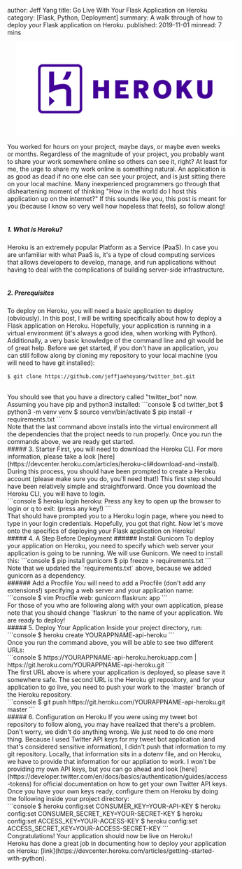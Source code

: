 author: Jeff Yang
title: Go Live With Your Flask Application on Heroku
category: [Flask, Python, Deployment]
summary: A walk through of how to deploy your Flask application on Heroku.
published: 2019-11-01
minread: 7 mins

<div class="container">
    <img
        class="img-fluid float-right" 
        style="margin-left: 20px" 
        src="../../static/upload/heroku.png" 
    >
</div>

You worked for hours on your project, maybe days, or maybe even weeks or months. Regardless of the magnitude of your project, you probably want to share your work somewhere online so others can see it, right? At least for me, the urge to share my work online is something natural. An application is as good as dead if no one else can see your project, and is just sitting there on your local machine. Many inexperienced programmers go through that disheartening moment of thinking "How in the world do I host this application up on the internet?" If this sounds like you, this post is meant for you (because I know so very well how hopeless that feels), so follow along!  
<br>
##### 1. What is Heroku? 
Heroku is an extremely popular Platform as a Service (PaaS). In case you are unfamiliar with what PaaS is, it's a type of cloud computing services that allows developers to develop, manage, and run applications without having to deal with the complications of building server-side infrastructure.   
<br>
##### 2. Prerequisites
To deploy on Heroku, you will need a basic application to deploy (obviously). In this post, I will be writing specifically about how to deploy a Flask application on Heroku. Hopefully, your application is running in a virtual environment (it's always a good idea, when working with Python). Additionally, a very basic knowledge of the command line and git would be of great help. Before we get started, if you don't have an application, you can still follow along by cloning my repository to your local machine (you will need to have git installed):<br>
```console
$ git clone https://github.com/jeffjaehoyang/twitter_bot.git 
```
<br>
You should see that you have a directory called "twitter_bot" now. Assuming you have pip and python3 installed: 
```console
$ cd twitter_bot
$ python3 -m venv venv
$ source venv/bin/activate
$ pip install -r requirements.txt
```
<br>
Note that the last command above installs into the virtual environment all the dependencies that the project needs to run properly. Once you run the commands above, we are ready get started.  
<br>
##### 3. Starter
First, you will need to download the Heroku CLI. For more information, please take a look [here](https://devcenter.heroku.com/articles/heroku-cli#download-and-install). During this process, you should have been prompted to create a Heroku account (please make sure you do, you'll need that!) This first step should have been relatively simple and straightforward. Once you download the Heroku CLI, you will have to login.<br>
```console
$ heroku login
  heroku: Press any key to open up the browser to login or q to exit: (press any key!)
```
<br>
That should have prompted you to a Heroku login page, where you need to type in your login credentials. Hopefully, you got that right. Now let's move onto the specifics of deploying your Flask application on Heroku!  
<br>
##### 4. A Step Before Deployment
###### Install Gunicorn 
To deploy your application on Heroku, you need to specify which web server your application is going to be running. We will use Gunicorn. We need to install this: 
```console
$ pip install gunicorn
$ pip freeze > requirements.txt
```
<br>
Note that we updated the `requirements.txt` above, because we added gunicorn as a dependency.<br>
###### Add a Procfile
You will need to add a Procfile (don't add any extensions!) specifying a web server and your application name: <br>
```console
$ vim Procfile
  web: gunicorn flaskrun: app
```
<br>
For those of you who are following along with your own application, please note that you should change `flaskrun` to the name of your application. We are ready to deploy!  
<br>
##### 5. Deploy Your Application
Inside your project directory, run:<br>
```console
$ heroku create YOURAPPNAME-api-heroku
```
<br>
Once you run the command above, you will be able to see two different URLs:<br>
```console
$ https://YOURAPPNAME-api-heroku.herokuapp.com | https://git.heroku.com/YOURAPPNAME-api-heroku.git
```
<br>
The first URL above is where your application is deployed, so please save it somewhere safe. The second URL is the Heroku git repository, and for your application to go live, you need to push your work to the `master` branch of the Heroku repository. 
<br>
```console
$ git push https://git.heroku.com/YOURAPPNAME-api-heroku.git master
```
<br>
##### 6. Configuration on Heroku
If you were using my tweet bot repository to follow along, you may have realized that there's a problem. Don't worry, we didn't do anything wrong. We just need to do one more thing. Because I used Twitter API keys for my tweet bot application (and that's considered sensitive information), I didn't push that information to my git repository. Locally, that information sits in a dotenv file, and on Heroku, we have to provide that information for our appliation to work. I won't be providing my own API keys, but you can go ahead and look [here](https://developer.twitter.com/en/docs/basics/authentication/guides/access-tokens) for official documentation on how to get your own Twitter API keys. Once you have your own keys ready, configure them on Heroku by doing the following inside your project directory: <br>
```console
$ heroku config:set CONSUMER_KEY=YOUR-API-KEY
$ heroku config:set CONSUMER_SECRET_KEY=YOUR-SECRET-KEY
$ heroku config:set ACCESS_KEY=YOUR-ACCESS-KEY
$ heroku config:set ACCESS_SECRET_KEY=YOUR-ACCESS-SECRET-KEY
```
<br>
Congratulations! Your application should now be live on Heroku! <br>
Heroku has done a great job in documenting how to deploy your application on Heroku: [link](https://devcenter.heroku.com/articles/getting-started-with-python).



